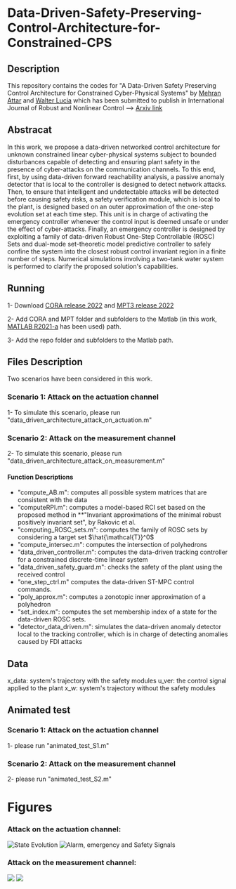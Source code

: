 # Data-Driven-Safety-Preserving-Control-Architecture-for-Constrained-CPS

## Description 
This repository contains the codes for "A Data-Driven Safety Preserving Control Architecture for Constrained Cyber-Physical Systems" by [Mehran Attar](https://scholar.google.com/citations?user=nnLTy-oAAAAJ&hl=en) and [Walter Lucia](https://users.encs.concordia.ca/~wlucia/index.html) which has been submitted to publish in International Journal of Robust and Nonlinear Control --> [Arxiv link](https://arxiv.org/abs/2312.00658)


## Abstracat 
In this work, we propose a data-driven networked control architecture for unknown constrained linear cyber-physical systems subject to bounded disturbances capable of detecting and ensuring plant safety in the presence of cyber-attacks on the communication channels. To this end, first, by using data-driven forward reachability analysis, a passive anomaly detector that is local to the controller is designed to detect network attacks. Then, to ensure that intelligent and undetectable attacks will be detected before causing safety risks, a safety verification module, which is local to the plant, is designed based on an outer approximation of the one-step evolution set at each time step. This unit is in charge of activating the emergency controller whenever the control input is deemed unsafe or under the effect of cyber-attacks. Finally, an emergency controller is designed by exploiting a family of data-driven Robust One-Step Controllable (ROSC) Sets and dual-mode set-theoretic model predictive controller to safely confine the system into the closest robust control invariant region in a finite number of steps. Numerical simulations involving a two-tank water system is performed to clarify the proposed solution's capabilities.

## Running
1- Download [CORA release 2022](https://tumcps.github.io/CORA/) and [MPT3 release 2022](https://www.mpt3.org/) 

2- Add CORA and MPT folder and subfolders to the Matlab (in this work, [MATLAB R2021-a](https://www.mathworks.com/products/new_products/release2021a.html) has been used) path.

3- Add the repo folder and subfolders to the Matlab path.

## Files Description
Two scenarios have been considered in this work. 
### Scenario 1: Attack on the actuation channel 
1- To simulate this scenario, please run "data_driven_architecture_attack_on_actuation.m"  

### Scenario 2: Attack on the measurement channel 
2- To simulate this scenario, please run "data_driven_architecture_attack_on_measurement.m" 

#### Function Descriptions
- "compute_AB.m": computes all possible system matrices that are consistent with the data
- "computeRPI.m": computes a model-based RCI set based on the proposed method in **"Invariant approximations of the minimal robust positively invariant set", by Rakovic et al.
- "computing_ROSC_sets.m": computes the family of ROSC sets by considering a target set $\hat{\mathcal{T}}^0$
- "compute_intersec.m": computes the intersection of polyhedrons
- "data_driven_controller.m": computes the data-driven tracking controller for a constrained discrete-time linear system
- "data_driven_safety_guard.m": checks the safety of the plant using the received control 
- "one_step_ctrl.m" computes the data-driven ST-MPC control commands. 
- "poly_approx.m": computes a zonotopic inner approximation of a polyhedron 
- "set_index.m": computes the set membership index of a state for the data-driven ROSC sets.
- "detector_data_driven.m": simulates the data-driven anomaly detector local to the tracking controller, which is in charge of detecting anomalies caused by FDI attacks

## Data
x_data: system's trajectory with the safety modules 
u_ver: the control signal applied to the plant
x_w: system's trajectory without the safety modules

## Animated test 
### Scenario 1: Attack on the actuation channel 
1- please run "animated_test_S1.m"  

### Scenario 2: Attack on the measurement channel 
2- please run "animated_test_S2.m" 

# Figures 
### Attack on the actuation channel: 
![State Evolution](https://github.com/attarmehran/Data-Driven-Safety-Preserving-Control-Architecture-for-Constrained-CPS/blob/main/Figures/case_A_state_trajectory.jpg)
![Alarm, emergency and Safety Signals](https://github.com/attarmehran/Data-Driven-Safety-Preserving-Control-Architecture-for-Constrained-CPS/blob/main/Figures/case_A_alarm_safety.jpg)

### Attack on the measurement channel: 
![](https://github.com/attarmehran/Data-Driven-Safety-Preserving-Control-Architecture-for-Constrained-CPS/blob/main/Figures/case_B_state_trajectory.jpg)
![](https://github.com/attarmehran/Data-Driven-Safety-Preserving-Control-Architecture-for-Constrained-CPS/blob/main/Figures/case_B_alarm_safety.jpg)
###
